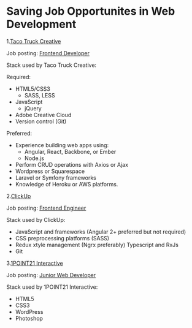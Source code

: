 # Saving Job Opportunites in Web Development

1.[Taco Truck Creative](http://tacotruckcreative.com/)

Job posting: [Frontend Developer](http://tacotruckcreative.com/careers/frontend-developer-engineer/)

Stack used by Taco Truck Creative:

Required:

- HTML5/CSS3
  - SASS, LESS
- JavaScript
  - jQuery
- Adobe Creative Cloud
- Version control (Git)

Preferred:

- Experience building web apps using:
  - Angular, React, Backbone, or Ember
  - Node.js
- Perform CRUD operations with Axios or Ajax
- Wordpress or Squarespace
- Laravel or Symfony frameworks
- Knowledge of Heroku or AWS platforms.

2.[ClickUp](https://clickup.com/)

Job posting: [Frontend Engineer](https://clickup.com/careers/frontend-engineer)

Stack used by ClickUp:

- JavaScript and frameworks (Angular 2+ preferred but not required)
- CSS preprocessing platforms (SASS)
- Redux xtyle management (Ngrx preferably) Typescript and RxJs
- Git

3.[1POINT21 Interactive](https://www.1point21interactive.com/)

Job posting: [Junior Web Developer](https://www.1point21interactive.com/careers/jr-web-developer/)

Stack used by 1POINT21 Interactive:

- HTML5
- CSS3
- WordPress
- Photoshop
